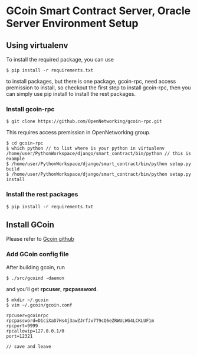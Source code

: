 # GCoin Smart Contract Server, Oracle Server Environment Setup
## Using virtualenv
To install the required package, you can use

	$ pip install -r requirements.txt

to install packages, but there is one package, gcoin-rpc, need access premission to install, so checkout the first step to install gcoin-rpc, then you can simply use pip install to install the rest packages.

### Install gcoin-rpc
	$ git clone https://github.com/OpenNetworking/gcoin-rpc.git

This requires access premission in OpenNetworking group.

	$ cd gcoin-rpc  
	$ which python // to list where is your python in virtualenv  
	/home/user/PythonWorkspace/django/smart_contract/bin/python // this is example  
	$ /home/user/PythonWorkspace/django/smart_contract/bin/python setup.py build  
	$ /home/user/PythonWorkspace/django/smart_contract/bin/python setup.py install

### Install the rest packages
	$ pip install -r requirements.txt

## Install GCoin
Please refer to [Gcoin github](https://github.com/OpenNetworking/gcoin-community)

### Add GCoin config file
After building gcoin, run

	$ ./src/gcoind -daemon

and you'll get **rpcuser**, **rpcpassword**.

	$ mkdir ~/.gcoin
	$ vim ~/.gcoin/gcoin.conf
	
	rpcuser=gcoinrpc
	rpcpassword=D1ciXaD7Hs4j3awZJrfJv7T9cQ6eZRWULWG4LCKLUF1m
	rpcport=9999
	rpcallowip=127.0.0.1/0
	port=12321
	
	// save and leave